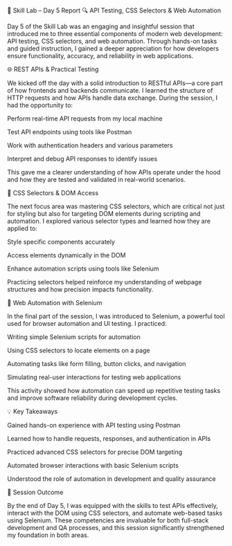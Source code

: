 📘 Skill Lab – Day 5 Report
🔍 API Testing, CSS Selectors & Web Automation

Day 5 of the Skill Lab was an engaging and insightful session that introduced me to three essential components of modern web development: API testing, CSS selectors, and web automation. Through hands-on tasks and guided instruction, I gained a deeper appreciation for how developers ensure functionality, accuracy, and reliability in web applications.

🌐 REST APIs & Practical Testing

We kicked off the day with a solid introduction to RESTful APIs—a core part of how frontends and backends communicate. I learned the structure of HTTP requests and how APIs handle data exchange. During the session, I had the opportunity to:

Perform real-time API requests from my local machine

Test API endpoints using tools like Postman

Work with authentication headers and various parameters

Interpret and debug API responses to identify issues

This gave me a clearer understanding of how APIs operate under the hood and how they are tested and validated in real-world scenarios.

🎯 CSS Selectors & DOM Access

The next focus area was mastering CSS selectors, which are critical not just for styling but also for targeting DOM elements during scripting and automation. I explored various selector types and learned how they are applied to:

Style specific components accurately

Access elements dynamically in the DOM

Enhance automation scripts using tools like Selenium

Practicing selectors helped reinforce my understanding of webpage structures and how precision impacts functionality.

🤖 Web Automation with Selenium

In the final part of the session, I was introduced to Selenium, a powerful tool used for browser automation and UI testing. I practiced:

Writing simple Selenium scripts for automation

Using CSS selectors to locate elements on a page

Automating tasks like form filling, button clicks, and navigation

Simulating real-user interactions for testing web applications

This activity showed how automation can speed up repetitive testing tasks and improve software reliability during development cycles.

💡 Key Takeaways

Gained hands-on experience with API testing using Postman

Learned how to handle requests, responses, and authentication in APIs

Practiced advanced CSS selectors for precise DOM targeting

Automated browser interactions with basic Selenium scripts

Understood the role of automation in development and quality assurance

🎯 Session Outcome

By the end of Day 5, I was equipped with the skills to test APIs effectively, interact with the DOM using CSS selectors, and automate web-based tasks using Selenium. These competencies are invaluable for both full-stack development and QA processes, and this session significantly strengthened my foundation in both areas.


